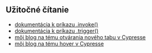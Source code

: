 ## Užitočné čítanie
- [dokumentácia k príkazu .invoke()](https://docs.cypress.io/api/commands/invoke.html#Syntax)
- [dokumentácia k príkazu .trigger()](https://docs.cypress.io/api/commands/trigger.html#Syntax)
- [môj blog na tému otvárania nového tabu v Cypresse](https://filiphric.com/opening-a-new-tab-in-cypress)
- [môj blog na tému hover v Cypresse](https://filiphric.com/hover-in-cypress)